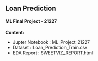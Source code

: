 ## Loan Prediction 
#### ML Final Project - 21227

**Content:**
- Jupter Notebook : ML_Project_21227
- Dataset : Loan_Prediction_Train.csv
- EDA Report : SWEETVIZ_REPORT.html
